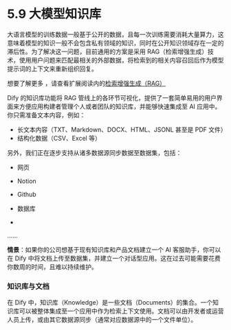 # 5.9 大模型知识库



大语言模型的训练数据一般基于公开的数据，且每一次训练需要消耗大量算力，这意味着模型的知识一般不会包含私有领域的知识，同时在公开知识领域存在一定的滞后性。为了解决这一问题，目前通用的方案是采用 RAG（检索增强生成）技术，使用用户问题来匹配最相关的外部数据，将检索到的相关内容召回后作为模型提示词的上下文来重新组织回复。



想要了解更多 ，请查看扩展阅读内的[检索增强生成（RAG）](https://docs.dify.ai/v/zh-hans/learn-more/extended-reading/retrieval-augment)

Dify 的知识库功能将 RAG 管线上的各环节可视化，提供了一套简单易用的用户界面来方便应用构建者管理个人或者团队的知识库，并能够快速集成至 AI 应用中。你只需准备文本内容，例如：

- 长文本内容（TXT、Markdown、DOCX、HTML、JSONL 甚至是 PDF 文件）
- 结构化数据（CSV、Excel 等）

另外，我们正在逐步支持从诸多数据源同步数据至数据集，包括：

- 网页

- Notion

- Github

- 数据库

- 

  ……



**情景**：如果你的公司想基于现有知识库和产品文档建立一个 AI 客服助手，你可以在 Dify 中将文档上传至数据集，并建立一个对话型应用。这在过去可能需要花费你数周的时间，且难以持续维护。

### 知识库与文档

在 Dify 中，知识库（Knowledge）是一些文档（Documents）的集合。一个知识库可以被整体集成至一个应用中作为检索上下文使用。文档可以由开发者或运营人员上传，或由其它数据源同步（通常对应数据源中的一个文件单位）。
